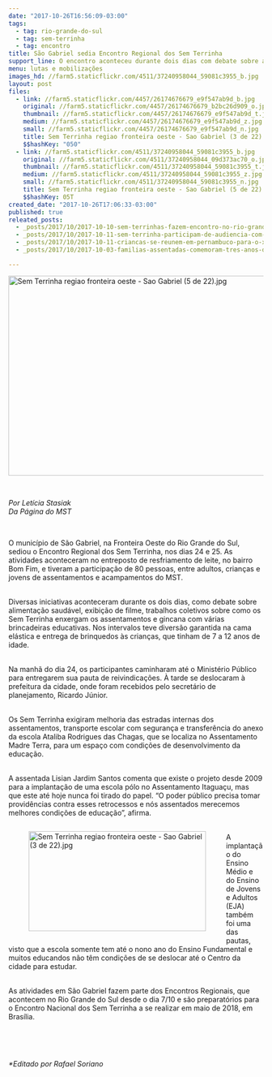 ```yaml
---
date: "2017-10-26T16:56:09-03:00"
tags:
  - tag: rio-grande-do-sul
  - tag: sem-terrinha
  - tag: encontro
title: São Gabriel sedia Encontro Regional dos Sem Terrinha
support_line: O encontro aconteceu durante dois dias com debate sobre alimentação saudável e trabalhos coletivos
menu: lutas e mobilizações
images_hd: //farm5.staticflickr.com/4511/37240958044_59081c3955_b.jpg
layout: post
files:
  - link: //farm5.staticflickr.com/4457/26174676679_e9f547ab9d_b.jpg
    original: //farm5.staticflickr.com/4457/26174676679_b2bc26d909_o.jpg
    thumbnail: //farm5.staticflickr.com/4457/26174676679_e9f547ab9d_t.jpg
    medium: //farm5.staticflickr.com/4457/26174676679_e9f547ab9d_z.jpg
    small: //farm5.staticflickr.com/4457/26174676679_e9f547ab9d_n.jpg
    title: Sem Terrinha regiao fronteira oeste - Sao Gabriel (3 de 22).jpg
    $$hashKey: "050"
  - link: //farm5.staticflickr.com/4511/37240958044_59081c3955_b.jpg
    original: //farm5.staticflickr.com/4511/37240958044_09d373ac70_o.jpg
    thumbnail: //farm5.staticflickr.com/4511/37240958044_59081c3955_t.jpg
    medium: //farm5.staticflickr.com/4511/37240958044_59081c3955_z.jpg
    small: //farm5.staticflickr.com/4511/37240958044_59081c3955_n.jpg
    title: Sem Terrinha regiao fronteira oeste - Sao Gabriel (5 de 22).jpg
    $$hashKey: 05T
created_date: "2017-10-26T17:06:33-03:00"
published: true
releated_posts:
  - _posts/2017/10/2017-10-10-sem-terrinhas-fazem-encontro-no-rio-grande-do-sul.md
  - _posts/2017/10/2017-10-11-sem-terrinha-participam-de-audiencia-com-a-casa-civil-nesta-quarta-feira-11.md
  - _posts/2017/10/2017-10-11-criancas-se-reunem-em-pernambuco-para-o-xiii-encontro-estadual-dos-sem-terrinha.md
  - _posts/2017/10/2017-10-03-familias-assentadas-comemoram-tres-anos-de-conquista-de-unidade-basica-de-saude.md

---
```

<p><img alt="Sem Terrinha regiao fronteira oeste - Sao Gabriel (5 de 22).jpg" height="394" src="//farm5.staticflickr.com/4511/37240958044_59081c3955_b.jpg" width="700" /></p>

<p>&nbsp;</p>

<p><em>Por Let&iacute;cia Stasiak<br />
Da P&aacute;gina do MST</em></p>

<p>&nbsp;</p>

<p>O munic&iacute;pio de S&atilde;o Gabriel, na Fronteira Oeste do Rio Grande do Sul, sediou o Encontro Regional dos Sem Terrinha, nos dias 24 e 25. As atividades aconteceram no entreposto de resfriamento de leite, no bairro Bom Fim, e tiveram a participa&ccedil;&atilde;o de 80 pessoas, entre adultos, crian&ccedil;as e jovens de assentamentos e acampamentos do MST.</p>

<p><br />
Diversas iniciativas aconteceram durante os dois dias, como debate sobre alimenta&ccedil;&atilde;o saud&aacute;vel, exibi&ccedil;&atilde;o de filme, trabalhos coletivos sobre como os Sem Terrinha enxergam os assentamentos e gincana com v&aacute;rias brincadeiras educativas. Nos intervalos teve divers&atilde;o garantida na cama el&aacute;stica e entrega de brinquedos &agrave;s crian&ccedil;as, que tinham de 7 a 12 anos de idade.</p>

<p><br />
Na manh&atilde; do dia 24, os participantes caminharam at&eacute; o Minist&eacute;rio P&uacute;blico para entregarem sua pauta de reivindica&ccedil;&otilde;es. &Agrave; tarde se deslocaram &agrave; prefeitura da cidade, onde foram recebidos pelo secret&aacute;rio de planejamento, Ricardo J&uacute;nior.</p>

<p><br />
Os Sem Terrinha exigiram melhoria das estradas internas dos assentamentos, transporte escolar com seguran&ccedil;a e transfer&ecirc;ncia do anexo da escola Ataliba Rodrigues das Chagas, que se localiza no Assentamento Madre Terra, para um espa&ccedil;o com condi&ccedil;&otilde;es de desenvolvimento da educa&ccedil;&atilde;o.</p>

<p><br />
A assentada Lisian Jardim Santos comenta que existe o projeto desde 2009 para a implanta&ccedil;&atilde;o de uma escola p&oacute;lo no Assentamento Itagua&ccedil;u, mas que este at&eacute; hoje nunca foi tirado do papel. &ldquo;O poder p&uacute;blico precisa tomar provid&ecirc;ncias contra esses retrocessos e n&oacute;s assentados merecemos melhores condi&ccedil;&otilde;es de educa&ccedil;&atilde;o&rdquo;, afirma.&nbsp;&nbsp;</p>

<figure class="image" style="float:left"><img alt="Sem Terrinha regiao fronteira oeste - Sao Gabriel (3 de 22).jpg" height="197" src="//farm5.staticflickr.com/4457/26174676679_e9f547ab9d_b.jpg" width="350" />
<figcaption></figcaption>
</figure>

<p><br />
A implanta&ccedil;&atilde;o do Ensino M&eacute;dio e do Ensino de Jovens e Adultos (EJA) tamb&eacute;m foi uma das pautas, visto que a escola somente tem at&eacute; o nono ano do Ensino Fundamental e muitos educandos n&atilde;o t&ecirc;m condi&ccedil;&otilde;es de se deslocar at&eacute; o Centro da cidade para estudar.</p>

<p><br />
As atividades em S&atilde;o Gabriel fazem parte dos Encontros Regionais, que acontecem no Rio Grande do Sul desde o dia 7/10&nbsp;e s&atilde;o preparat&oacute;rios para o Encontro Nacional dos Sem Terrinha a se realizar&nbsp;em maio de 2018, em Bras&iacute;lia.&nbsp;</p>

<p>&nbsp;</p>

<p>&nbsp;</p>

<p><em>*Editado por Rafael Soriano</em></p>
